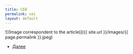 ```yaml
---
title: СЕЙ
permalink: sei
layout: default
---
```



![(Image correspondent to the article)]({{ site.url }}/images/{{ page.permalink }}.jpeg)


+ [Далее](spi)
